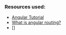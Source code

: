 ### Resources used:

- [Angular Tutorial](https://www.youtube.com/watch?v=FP7Hs8lTy1k)
- [What is angular routing?](https://stackoverflow.com/questions/54966153/what-is-angular-routing)
- []